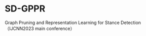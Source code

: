 # SD-GPPR
Graph Pruning and Representation Learning for Stance Detection （IJCNN2023 main conference）
